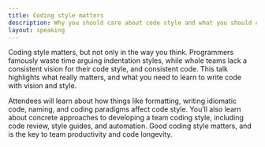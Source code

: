 ```yaml
---
title: Coding style matters
description: Why you should care about code style and what you should care about
layout: speaking
---
```


Coding style matters, but not only in the way you think. Programmers famously waste time arguing indentation styles, while whole teams lack a consistent vision for their code style, and consistent code. This talk highlights what really matters, and what you need to learn to write code with vision and style.

Attendees will learn about how things like formatting, writing idiomatic code, naming, and coding paradigms affect code style. You’ll also learn about concrete approaches to developing a team coding style, including code review, style guides, and automation. Good coding style matters, and is the key to team productivity and code longevity.
